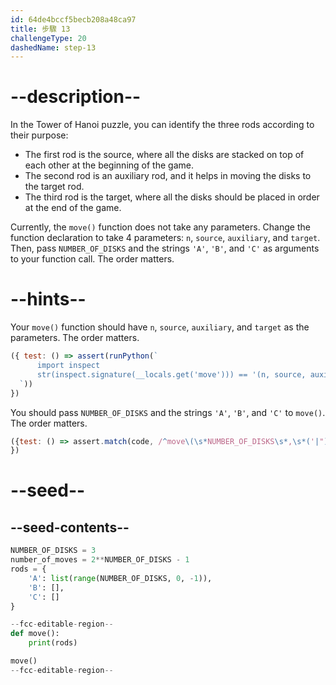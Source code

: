 ```yaml
---
id: 64de4bccf5becb208a48ca97
title: 步驟 13
challengeType: 20
dashedName: step-13
---
```


# --description--

In the Tower of Hanoi puzzle, you can identify the three rods according to their purpose:

- The first rod is the source, where all the disks are stacked on top of each other at the beginning of the game.
- The second rod is an auxiliary rod, and it helps in moving the disks to the target rod.
- The third rod is the target, where all the disks should be placed in order at the end of the game.

Currently, the `move()` function does not take any parameters. Change the function declaration to take 4 parameters: `n`, `source`, `auxiliary`, and `target`. Then, pass `NUMBER_OF_DISKS` and the strings `'A'`, `'B'`, and `'C'` as arguments to your function call. The order matters.

# --hints--

Your `move()` function should have `n`, `source`, `auxiliary`, and `target` as the parameters. The order matters.

```js
({ test: () => assert(runPython(`
      import inspect
      str(inspect.signature(__locals.get('move'))) == '(n, source, auxiliary, target)'    
  `))
})
```

You should pass `NUMBER_OF_DISKS` and the strings `'A'`, `'B'`, and `'C'` to `move()`. The order matters.

```js
({test: () => assert.match(code, /^move\(\s*NUMBER_OF_DISKS\s*,\s*('|")A\1\s*,\s*('|")B\2\s*,\s*('|")C\3\s*\)/m)
})
```

# --seed--

## --seed-contents--

```py
NUMBER_OF_DISKS = 3
number_of_moves = 2**NUMBER_OF_DISKS - 1
rods = {
    'A': list(range(NUMBER_OF_DISKS, 0, -1)),
    'B': [],
    'C': []
}

--fcc-editable-region--
def move():
    print(rods)

move()
--fcc-editable-region--
```
